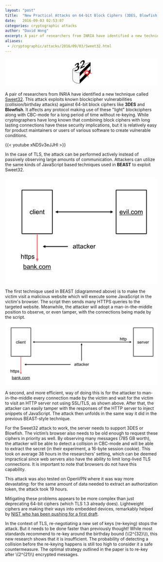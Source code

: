 ```yaml
---
layout: "post"
title:  "New Practical Attacks on 64-bit Block Ciphers (3DES, Blowfish)"
date:   2016-09-03 02:53:07
categories: cryptographic attacks
author: "David Wong"
excerpt: A pair of researchers from INRIA have identified a new technique called Sweet32. This attack exploits known blockcipher vulnerabilities (collision/birthday attacks) against 64-bit block ciphers like 3DES and Blowfish. It affects any protocol making use of these "light" blockciphers along with CBC-mode for a long period of time without re-keying. While cryptographers have long known that combining block ciphers with long lasting connections have these security implications, but it is relatively easy for product maintainers or users of various software to create vulnerable conditions.
aliases:
 - /cryptographic/attacks/2016/09/03/Sweet32.html
---
```

 
![sweet32](/images/64bit/sweet32.png)
 
A pair of researchers from INRIA have identified a new technique called [Sweet32](https://sweet32.info/). This attack exploits known blockcipher vulnerabilities (collision/birthday attacks) against 64-bit block ciphers like **3DES** and **Blowfish**. It affects any protocol making use of these "light" blockciphers along with CBC-mode for a long period of time without re-keying. While cryptographers have long known that combining block ciphers with long lasting connections have these security implications, but it is relatively easy for product maintainers or users of various software to create vulnerable conditions.
 
{{< youtube xNDSv3eJJHI >}}

In the case of TLS, the attack can be performed actively instead of passively observing large amounts of communication.  Attackers can utilize the same kinds of JavaScript based techniques used in **BEAST** to exploit Sweet32.
 
![beast evil](/images/64bit/beast1.png)
 
The first technique used in BEAST (diagrammed above) is to make the victim visit a malicious website which will execute some JavaScript in the victim's browser. The script then sends many HTTPS queries to the targeted website. Meanwhile, the attacker will adopt a man-in-the-middle position to observe, or even tamper, with the connections being made by the script.
 
![beast http](/images/64bit/beast2.png)
 
A second, and more efficient, way of doing this is for the attacker to man-in-the-middle every connection made by the victim and wait for the victim to visit an HTTP server not using SSL/TLS, as shown above. After that, the attacker can easily tamper with the responses of the HTTP server to inject snippets of JavaScript. The attack then unfolds in the same way it did in the previous BEAST-style technique.
 
For the Sweet32 attack to work, the server needs to support 3DES or Blowfish. The victim’s browser also needs to be old enough to request these ciphers in priority as well. By observing many messages (785 GB worth), the attacker will be able to detect a collision in CBC-mode and will be able to extract the secret (in their experiment, a 16-byte session cookie). This took on average 38 hours in the researchers’ setting, which can be deemed impractical since web servers also have the ability to limit long-lived TLS connections. It is important to note that browsers do not have this capability.

This attack was also tested on OpenVPN where it was way more devastating: for the same amount of data needed to extract an authorization token, the attack took 19 hours.

Mitigating these problems appears to be more complex than just deprecating 64-bit ciphers (which TLS 1.3 already does). Lightweight ciphers are making their ways into embedded devices, remarkably helped by [NIST who has been pushing for a first draft](http://www.nist.gov/itl/csd/ct/lwc-workshop2016.cfm).
 
In the context of TLS, re-negotiating a new set of keys (re-keying) stops the attack. But it needs to be done faster than previously thought! While most standards recommend to re-key around the birthday bound (\\(2^{32}\\)), this new research shows that it is insufficient. The probability of detecting a collision before the re-keying happens is still too high to consider it a safe countermeasure. The optimal strategy outlined in the paper is to re-key after \\(2^{21}\\) encrypted messages.
